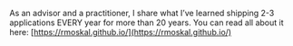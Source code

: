 As an advisor and a practitioner, I  share what I’ve learned shipping 2-3 applications EVERY year for more than 20 years.  You can read all about it here: [https://rmoskal.github.io/](https://rmoskal.github.io/)

